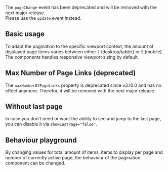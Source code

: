 <ComponentHeading name="Pagination"></ComponentHeading>

<TableOfContents></TableOfContents>

<Notification heading="Deprecation hint" state="warning">
  The <code>pageChange</code> event has been deprecated and will be removed with the next major release.<br>
  Please use the <code>update</code> event instead.
</Notification>

## Basic usage

To adapt the pagination to the specific viewport context, the amount of displayed page items varies between either `7`
(desktop/tablet) or `5` (mobile). The components handles responsive viewport sizing by default.

<Playground :markup="basic" :config="config"></Playground>

## Max Number of Page Links (deprecated)

<Notification heading="Important note" state="warning">
  The <code>maxNumberOfPageLinks</code> property is deprecated since v3.10.0 and has no effect anymore. Therefor, it will be removed with the next major release.
</Notification>

## Without last page

In case you don't need or want the ability to see and jump to the last page, you can disable it via
`showLastPage="false"`.

<Playground :markup="withoutLastPage" :config="config"></Playground>

## Behaviour playground

By changing values for total amount of items, items to display per page and number of currently active page, the
behaviour of the pagination component can be changed.

<Playground class="playground-pagination" :markup="behaviour" :config="config">
  <template v-slot:default="{ theme }">
    <PlaygroundInput type="number" v-model="totalItemsCount" name="Total items count"></PlaygroundInput>
    <PlaygroundInput type="number" v-model="itemsPerPage" name="Items per page"></PlaygroundInput>
    <PlaygroundInput type="number" v-model="activePage" name="Active page"></PlaygroundInput>
  </template>
</Playground>

<script lang="ts">
import Vue from 'vue';
import Component from 'vue-class-component';

@Component
export default class Code extends Vue {
  config = { themeable: true };

  totalItemsCount = 500;
  itemsPerPage = 25;
  activePage = 1;

  basic =`<p-pagination total-items-count="500" items-per-page="25" active-page="1"></p-pagination>`;
  withoutLastPage = this.basic.replace('>', ' show-last-page="false">');

  get behaviour() {
    return `<p-pagination total-items-count="${this.totalItemsCount}" items-per-page="${this.itemsPerPage}" active-page="${this.activePage}"></p-pagination>`;
  }

  mounted(){
    this.registerEvents();
  }

  updated(){
    this.registerEvents();
  }

  registerEvents() {
    const el = this.$el.querySelector('.playground-pagination p-pagination');
    el.addEventListener('update', (e) => {
      this.activePage = e.detail.page;
    });
  }
}
</script>
